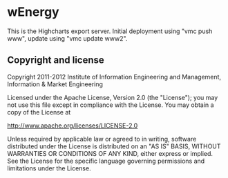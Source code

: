 wEnergy
=======

This is the Highcharts export server. Initial deployment using "vmc push www",
update using "vmc update www2".

Copyright and license
---------------------

Copyright 2011-2012 Institute of Information Engineering and Management,
Information & Market Engineering

Licensed under the Apache License, Version 2.0 (the "License");
you may not use this file except in compliance with the License.
You may obtain a copy of the License at

  http://www.apache.org/licenses/LICENSE-2.0

Unless required by applicable law or agreed to in writing, software
distributed under the License is distributed on an "AS IS" BASIS,
WITHOUT WARRANTIES OR CONDITIONS OF ANY KIND, either express or implied.
See the License for the specific language governing permissions and
limitations under the License.